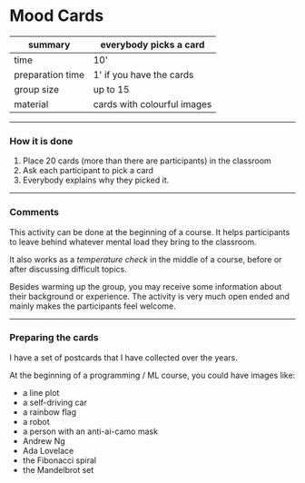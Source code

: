 
# Mood Cards

| summary | everybody picks a card |
|---------|------------------------|
| time  | 10' |
| preparation time  | 1' if you have the cards |
| group size | up to 15 |
| material | cards with colourful images |

----

### How it is done

1. Place 20 cards (more than there are participants) in the classroom
2. Ask each participant to pick a card
3. Everybody explains why they picked it.

----

### Comments

This activity can be done at the beginning of a course.
It helps participants to leave behind whatever mental load they bring to the classroom.

It also works as a *temperature check* in the middle of a course, before or after discussing difficult topics.

Besides warming up the group, you may receive some information about their background or experience.
The activity is very much open ended and mainly makes the participants feel welcome.

----

### Preparing the cards

I have a set of postcards that I have collected over the years.

At the beginning of a programming / ML course, you could have images like:

* a line plot
* a self-driving car
* a rainbow flag
* a robot
* a person with an anti-ai-camo mask
* Andrew Ng
* Ada Lovelace
* the Fibonacci spiral
* the Mandelbrot set

